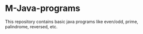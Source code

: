 # M-Java-programs
This repository contains basic java programs like even/odd, prime, palindrome, reversed, etc.
